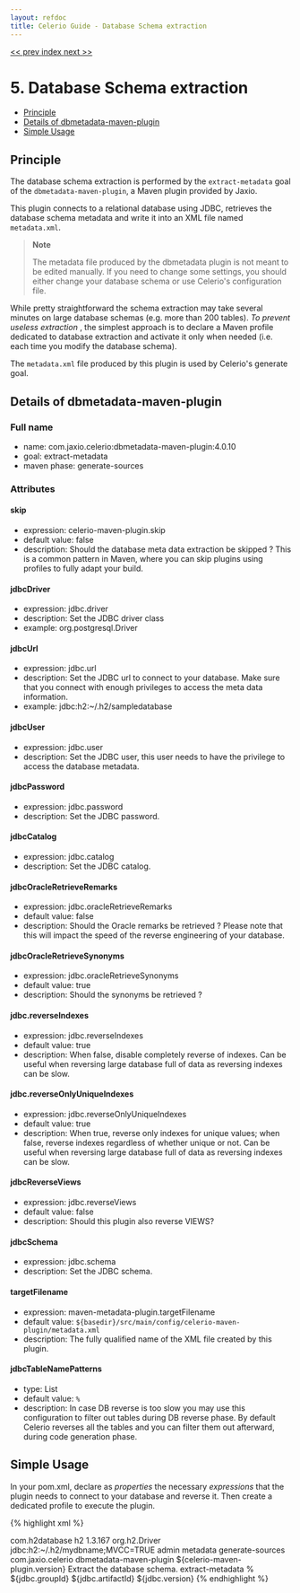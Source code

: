 ```yaml
---
layout: refdoc
title: Celerio Guide - Database Schema extraction
---
```

[ << prev ](bootstrap.html) [ index ](index.html) [ next >> ](generation.html)

# 5. Database Schema extraction

* [Principle](#principle)
* [Details of dbmetadata-maven-plugin](#details-of-dbmetadata-maven-plugin)
* [Simple Usage](#simple-usage)

## Principle

The database schema extraction is performed by the `extract-metadata` goal of the `dbmetadata-maven-plugin`,
a Maven plugin provided by Jaxio.

This plugin connects to a relational database using JDBC, retrieves the database schema metadata and write it
into an XML file named `metadata.xml`.

> **Note**
>
> The metadata file produced by the dbmetadata plugin is not meant to be edited
> manually. If you need to change some settings, you should either
> change your database schema or use Celerio's configuration file.

While pretty straightforward the schema extraction may take several minutes on large database schemas
(e.g. more than 200 tables). *To prevent useless extraction* , the simplest approach is to declare a Maven profile
dedicated to database extraction and activate it only when needed (i.e. each time you modify the database schema).

The `metadata.xml` file produced by this plugin is used by Celerio's generate goal.

## Details of dbmetadata-maven-plugin

### Full name

* name: com.jaxio.celerio:dbmetadata-maven-plugin:4.0.10
* goal: extract-metadata
* maven phase: generate-sources

### Attributes

#### skip
* expression: celerio-maven-plugin.skip
* default value: false
* description: Should the database meta data extraction be skipped ? 
This is a common pattern in Maven, where you can skip plugins using profiles to fully adapt your build.

#### jdbcDriver
* expression: jdbc.driver
* description: Set the JDBC driver class
* example: org.postgresql.Driver

#### jdbcUrl
* expression: jdbc.url
* description: Set the JDBC url to connect to your database. Make sure that you connect with enough privileges to access the meta data information.
* example: jdbc:h2:~/.h2/sampledatabase

#### jdbcUser
* expression: jdbc.user
* description: Set the JDBC user, this user needs to have the privilege to access the database metadata.

#### jdbcPassword 
* expression: jdbc.password
* description: Set the JDBC password.

#### jdbcCatalog
* expression: jdbc.catalog
* description: Set the JDBC catalog.

#### jdbcOracleRetrieveRemarks 
* expression: jdbc.oracleRetrieveRemarks
* default value: false
* description: Should the Oracle remarks be retrieved ? Please note that this will impact the speed of the reverse engineering of your database.

#### jdbcOracleRetrieveSynonyms 
* expression: jdbc.oracleRetrieveSynonyms
* default value: true
* description: Should the synonyms be retrieved ?

#### jdbc.reverseIndexes
* expression: jdbc.reverseIndexes
* default value: true
* description: When false, disable completely reverse of indexes. Can be useful when reversing large database full of data as reversing indexes can be slow.

#### jdbc.reverseOnlyUniqueIndexes
* expression: jdbc.reverseOnlyUniqueIndexes
* default value: true
* description: When true, reverse only indexes for unique values; when false, reverse indexes regardless of whether unique or not. Can be useful when reversing large database full of data as reversing indexes can be slow.

#### jdbcReverseViews
* expression: jdbc.reverseViews 
* default value: false
* description: Should this plugin also reverse VIEWS?

#### jdbcSchema 
* expression: jdbc.schema
* description: Set the JDBC schema.

#### targetFilename 
* expression: maven-metadata-plugin.targetFilename 
* default value: `${basedir}/src/main/config/celerio-maven-plugin/metadata.xml`
* description: The fully qualified name of the XML file created by this plugin.

#### jdbcTableNamePatterns
* type: List
* default value: `%`
* description: In case DB reverse is too slow you may use this configuration to filter out tables during DB reverse phase. By default Celerio reverses all the tables and you can filter them out afterward, during code generation phase. 

## Simple Usage

In your pom.xml, declare as *properties* the necessary *expressions* that the plugin needs to connect to your database and reverse it.
Then create a dedicated profile to execute the plugin.

{% highlight xml %}

<properties>
  <jdbc.groupId>com.h2database</jdbc.groupId>
  <jdbc.artifactId>h2</jdbc.artifactId>
  <jdbc.version>1.3.167</jdbc.version>
  <jdbc.driver>org.h2.Driver</jdbc.driver>
  <jdbc.url>jdbc:h2:~/.h2/mydbname;MVCC=TRUE</jdbc.url>
  <jdbc.user>admin</jdbc.user>
  <jdbc.password></jdbc.password>
</properties>

<!-- skip -->
	
<profile>
  <!-- ~~~~~~~~~~~~~~~~~~~~~~~~~~~~~ -->
  <!-- Extract the database metadata -->
  <!-- ~~~~~~~~~~~~~~~~~~~~~~~~~~~~~ -->
  <id>metadata</id>
  <build>
    <defaultGoal>generate-sources</defaultGoal>
    <plugins>
      <plugin>
        <groupId>com.jaxio.celerio</groupId>
        <artifactId>dbmetadata-maven-plugin</artifactId>
        <version>${celerio-maven-plugin.version}</version>
        <executions>
          <execution>
            <id>Extract the database schema.</id>
            <goals>
              <goal>extract-metadata</goal>
          	</goals>
            <configuration>
              <jdbcTableNamePatterns><!-- pre-filtering, configurable since 4.0.7, optional, will be % by default -->
                <param>%</param> <!-- "%" means match any substring of 0 or more characters, and "_" means match any one character -->
              </jdbcTableNamePatterns>
            </configuration>						
          </executions>
          <dependencies>
            <dependency>
              <groupId>${jdbc.groupId}</groupId>
              <artifactId>${jdbc.artifactId}</artifactId>
              <version>${jdbc.version}</version>
            </dependency>
        </dependencies>
      </plugin>
    </plugins>
  </build>
</profile>
{% endhighlight %}
		